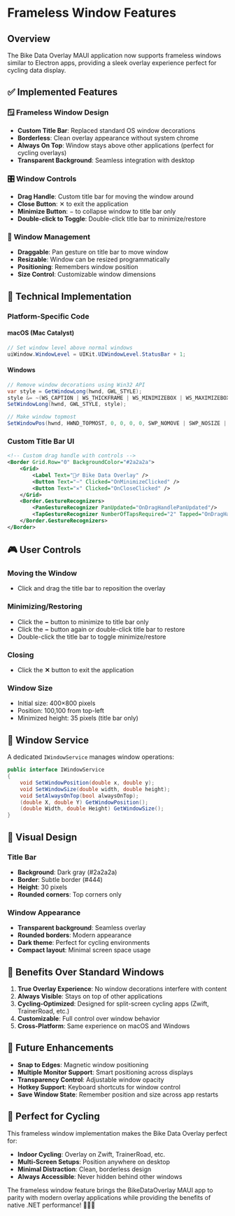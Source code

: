 # Frameless Window Features

## Overview

The Bike Data Overlay MAUI application now supports frameless windows similar to Electron apps, providing a sleek overlay experience perfect for cycling data display.

## ✅ Implemented Features

### 🪟 **Frameless Window Design**
- **Custom Title Bar**: Replaced standard OS window decorations
- **Borderless**: Clean overlay appearance without system chrome
- **Always On Top**: Window stays above other applications (perfect for cycling overlays)
- **Transparent Background**: Seamless integration with desktop

### 🎛️ **Window Controls**
- **Drag Handle**: Custom title bar for moving the window around
- **Close Button**: ✕ to exit the application
- **Minimize Button**: − to collapse window to title bar only
- **Double-click to Toggle**: Double-click title bar to minimize/restore

### 📐 **Window Management**
- **Draggable**: Pan gesture on title bar to move window
- **Resizable**: Window can be resized programmatically
- **Positioning**: Remembers window position
- **Size Control**: Customizable window dimensions

## 🔧 Technical Implementation

### Platform-Specific Code

#### **macOS (Mac Catalyst)**
```csharp
// Set window level above normal windows
uiWindow.WindowLevel = UIKit.UIWindowLevel.StatusBar + 1;
```

#### **Windows**
```csharp
// Remove window decorations using Win32 API
var style = GetWindowLong(hwnd, GWL_STYLE);
style &= ~(WS_CAPTION | WS_THICKFRAME | WS_MINIMIZEBOX | WS_MAXIMIZEBOX | WS_SYSMENU);
SetWindowLong(hwnd, GWL_STYLE, style);

// Make window topmost
SetWindowPos(hwnd, HWND_TOPMOST, 0, 0, 0, 0, SWP_NOMOVE | SWP_NOSIZE | SWP_FRAMECHANGED);
```

### Custom Title Bar UI
```xml
<!-- Custom drag handle with controls -->
<Border Grid.Row="0" BackgroundColor="#2a2a2a">
    <Grid>
        <Label Text="🚴‍♂️ Bike Data Overlay" />
        <Button Text="−" Clicked="OnMinimizeClicked" />
        <Button Text="✕" Clicked="OnCloseClicked" />
    </Grid>
    <Border.GestureRecognizers>
        <PanGestureRecognizer PanUpdated="OnDragHandlePanUpdated"/>
        <TapGestureRecognizer NumberOfTapsRequired="2" Tapped="OnDragHandleDoubleTapped"/>
    </Border.GestureRecognizers>
</Border>
```

## 🎮 User Controls

### **Moving the Window**
- Click and drag the title bar to reposition the overlay

### **Minimizing/Restoring**
- Click the **−** button to minimize to title bar only
- Click the **−** button again or double-click title bar to restore
- Double-click the title bar to toggle minimize/restore

### **Closing**
- Click the **✕** button to exit the application

### **Window Size**
- Initial size: 400×800 pixels
- Position: 100,100 from top-left
- Minimized height: 35 pixels (title bar only)

## 🔄 Window Service

A dedicated `IWindowService` manages window operations:

```csharp
public interface IWindowService
{
    void SetWindowPosition(double x, double y);
    void SetWindowSize(double width, double height);
    void SetAlwaysOnTop(bool alwaysOnTop);
    (double X, double Y) GetWindowPosition();
    (double Width, double Height) GetWindowSize();
}
```

## 🎨 Visual Design

### **Title Bar**
- **Background**: Dark gray (#2a2a2a)
- **Border**: Subtle border (#444)
- **Height**: 30 pixels
- **Rounded corners**: Top corners only

### **Window Appearance**
- **Transparent background**: Seamless overlay
- **Rounded borders**: Modern appearance
- **Dark theme**: Perfect for cycling environments
- **Compact layout**: Minimal screen space usage

## 🚀 Benefits Over Standard Windows

1. **True Overlay Experience**: No window decorations interfere with content
2. **Always Visible**: Stays on top of other applications
3. **Cycling-Optimized**: Designed for split-screen cycling apps (Zwift, TrainerRoad, etc.)
4. **Customizable**: Full control over window behavior
5. **Cross-Platform**: Same experience on macOS and Windows

## 🔮 Future Enhancements

- **Snap to Edges**: Magnetic window positioning
- **Multiple Monitor Support**: Smart positioning across displays
- **Transparency Control**: Adjustable window opacity
- **Hotkey Support**: Keyboard shortcuts for window control
- **Save Window State**: Remember position and size across app restarts

## 🏁 Perfect for Cycling

This frameless window implementation makes the Bike Data Overlay perfect for:
- **Indoor Cycling**: Overlay on Zwift, TrainerRoad, etc.
- **Multi-Screen Setups**: Position anywhere on desktop
- **Minimal Distraction**: Clean, borderless design
- **Always Accessible**: Never hidden behind other windows

The frameless window feature brings the BikeDataOverlay MAUI app to parity with modern overlay applications while providing the benefits of native .NET performance! 🚴‍♂️✨